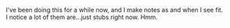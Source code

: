 
I've been doing this for a while now, and I make notes as and when I see fit. I notice a lot of them are...just stubs right now. Hmm.